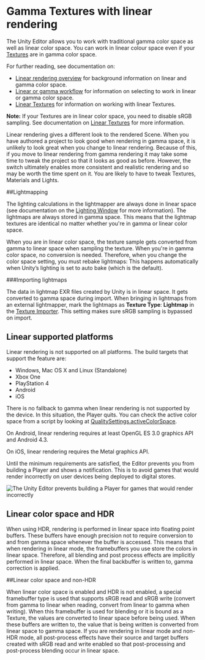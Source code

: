 # Gamma Textures with linear rendering

The Unity Editor allows you to work with traditional gamma color space as well as linear color space. You can work in linear colour space even if your [Textures](Textures) are in gamma color space. 

For further reading, see documentation on:

* [Linear rendering overview](LinearLighting) for background information on linear and gamma color space.
* [Linear or gamma workflow](LinearRendering-LinearOrGammaWorkflow) for information on selecting to work in linear or gamma color space.
* [Linear Textures](LinearRendering-LinearTextures) for information on working with linear Textures.

**Note:** If your Textures are in linear color space, you need to disable sRGB sampling. See documentation on [Linear Textures](LinearRendering-LinearTextures) for more information.

Linear rendering gives a different look to the rendered Scene. When you have authored a project to look good when rendering in gamma space, it is unlikely to look great when you change to linear rendering. Because of this, if you move to linear rendering from gamma rendering it may take some time to tweak the project so that it looks as good as before. However, the switch ultimately enables more consistent and realistic rendering and so may be worth the time spent on it. You are likely to have to tweak Textures, Materials and Lights. 

##Lightmapping

The lighting calculations in the lightmapper are always done in linear space (see documentation on the [Lighting Window](GlobalIllumination) for more information). The lightmaps are always stored in gamma space. This means that the lightmap textures are identical no matter whether you're in gamma or linear color space.

When you are in linear color space, the texture sample gets converted from gamma to linear space when sampling the texture. When you're in gamma color space, no conversion is needed. Therefore, when you change the color space setting, you must rebake lightmaps: This happens automatically when Unity’s lighting is set to auto bake (which is the default).

###Importing lightmaps

The data in lightmap EXR files created by Unity is in linear space. It gets converted to gamma space during import. When bringing in lightmaps from an external lightmapper, mark the lightmaps as __Texture Type__: __Lightmap__ in the [Texture Importer](class-TextureImporter). This setting makes sure sRGB sampling is bypassed on import.

## Linear supported platforms

Linear rendering is not supported on all platforms. The build targets that support the feature are:

* Windows, Mac OS X and Linux (Standalone)
* Xbox One
* PlayStation 4
* Android
* iOS

There is no fallback to gamma when linear rendering is not supported by the device. In this situation, the Player quits. You can check the active color space from a script by looking at [QualitySettings.activeColorSpace](ScriptRef:QualitySettings-activeColorSpace.html). 

On Android, linear rendering requires at least OpenGL ES 3.0 graphics API and Android 4.3. 

On iOS, linear rendering requires the Metal graphics API. 

Until the minimum requirements are satisfied, the Editor prevents you from building a Player and shows a notification. This is to avoid games that would render incorrectly on user devices being deployed to digital stores.

![The Unity Editor prevents building a Player for games that would render incorrectly](../uploads/Main/LinearRendering-UnityIncorrectRendering.png)

## Linear color space and HDR

When using HDR, rendering is performed in linear space into floating point buffers. These buffers have enough precision not to require conversion to and from gamma space whenever the buffer is accessed. This means that when rendering in linear mode, the framebuffers you use store the colors in linear space. Therefore, all blending and post process effects are implicitly performed in linear space. When the final backbuffer is written to, gamma correction is applied.

##Linear color space and non-HDR

When linear color space is enabled and HDR is not enabled, a special framebuffer type is used that supports sRGB read and sRGB write (convert from gamma to linear when reading, convert from linear to gamma when writing). When this framebuffer is used for blending or it is bound as a Texture, the values are converted to linear space before being used. When these buffers are written to, the value that is being written is converted from linear space to gamma space. If you are rendering in linear mode and non-HDR mode, all post-process effects have their source and target buffers created with sRGB read and write enabled so that post-processing and post-process blending occur in linear space.